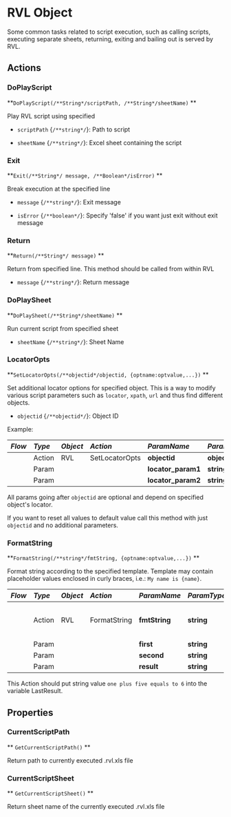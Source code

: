 # RVL Object

Some common tasks related to script execution, such as calling scripts, executing separate sheets, returning, exiting and bailing out is served by RVL.

## Actions

### DoPlayScript

**`DoPlayScript(/**String*/scriptPath, /**String*/sheetName)` **

Play RVL script using specified

* `scriptPath` {`/**string*/`}: Path to script

* `sheetName` {`/**string*/`}: Excel sheet containing the script



### Exit

**`Exit(/**String*/ message, /**Boolean*/isError)` **

Break execution at the specified line

* `message` {`/**string*/`}: Exit message

* `isError` {`/**boolean*/`}: Specify 'false' if you want just exit without exit message



### Return

**`Return(/**String*/ message)` **

Return from specified line. This method should be called from within RVL

* `message` {`/**string*/`}: Return message



### DoPlaySheet

**`DoPlaySheet(/**String*/sheetName)` **

Run current script from specified sheet

* `sheetName` {`/**string*/`}: Sheet Name


### LocatorOpts

**`SetLocatorOpts(/**objectid*/objectid, {optname:optvalue,...})` **

Set additional locator options for specified object. This is a way to modify various script parameters such as `locator`, `xpath`, `url` and thus find different objects.

* `objectid` {`/**objectid*/`}: Object ID

Example:

*Flow*|*Type* |*Object*    |*Action*    | *ParamName* |*ParamType* |*ParamValue*
:--  |:--     |:--         |:--         |:--          |:--         |:--
     | Action | RVL     | SetLocatorOpts    |  **objectid**| **objectid** | MyButton 
     | Param  |            |            |  **locator_param1**| **string**| **new value1**  
     | Param  |            |            |  **locator_param2**| **string**| **new value2**  

All params going after `objectid` are optional and depend on specified object's locator.

If you want to reset all values to default value call this method with just `objectid` and no additional parameters.

### FormatString

**`FormatString(/**string*/fmtString, {optname:optvalue,...})` **

Format string according to the specified template. Template may contain placeholder values enclosed in curly braces, i.e.: `My name is {name}`.

*Flow*|*Type* |*Object*    |*Action*    | *ParamName* |*ParamType* |*ParamValue*
:--  |:--     |:--         |:--         |:--          |:--         |:--
     | Action | RVL     | FormatString    |  **fmtString**| **string** | `{first} plus {second} equals to {result}`
     | Param  |            |            |  **first**| **string**| `one`  
     | Param  |            |            |  **second**| **string**| `five`  
     | Param  |            |            |  **result**| **string**| `6`

This Action should put string value `one plus five equals to 6` into the variable LastResult.

## Properties

### CurrentScriptPath

** `GetCurrentScriptPath()` **

Return path to currently executed .rvl.xls file



### CurrentScriptSheet

** `GetCurrentScriptSheet()` **

Return sheet name of the currently executed .rvl.xls file



